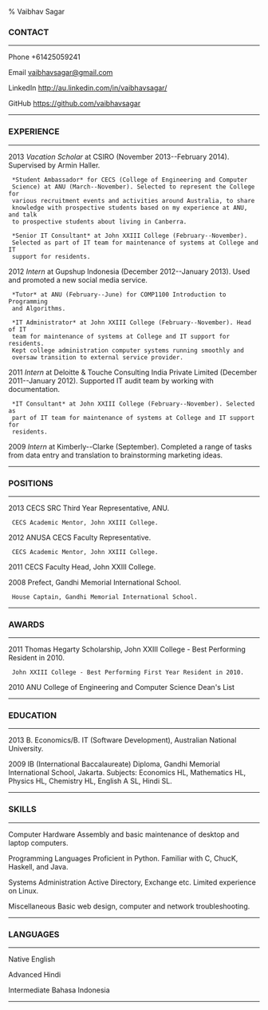 % Vaibhav Sagar

### CONTACT ###
-------- -----------------------------------------------------------------------
Phone    +61425059241

Email    <vaibhavsagar@gmail.com>

LinkedIn <http://au.linkedin.com/in/vaibhavsagar/>

GitHub   <https://github.com/vaibhavsagar>
-------- -----------------------------------------------------------------------

### EXPERIENCE ###
---- ---------------------------------------------------------------------------
2013 *Vacation Scholar* at CSIRO (November 2013--February 2014). Supervised
     by Armin Haller.  

     *Student Ambassador* for CECS (College of Engineering and Computer 
     Science) at ANU (March--November). Selected to represent the College for 
     various recruitment events and activities around Australia, to share 
     knowledge with prospective students based on my experience at ANU, and talk
     to prospective students about living in Canberra.  
    
     *Senior IT Consultant* at John XXIII College (February--November). 
     Selected as part of IT team for maintenance of systems at College and IT 
     support for residents.  
    
    
2012 *Intern* at Gupshup Indonesia (December 2012--January 2013). Used and 
     promoted a new social media service.  
     
     *Tutor* at ANU (February--June) for COMP1100 Introduction to Programming
     and Algorithms.  
   
     *IT Administrator* at John XXIII College (February--November). Head of IT 
     team for maintenance of systems at College and IT support for residents.
     Kept college administration computer systems running smoothly and 
     oversaw transition to external service provider.  
     

2011 *Intern* at Deloitte & Touche Consulting India Private Limited 
     (December 2011--January 2012).  Supported IT audit team by working with
     documentation. 
   
     *IT Consultant* at John XXIII College (February--November). Selected as 
     part of IT team for maintenance of systems at College and IT support for 
     residents.  


2009 *Intern* at Kimberly--Clarke (September). Completed a range of tasks 
     from data entry and translation to brainstorming marketing ideas.
---- ---------------------------------------------------------------------------     


### POSITIONS ###
---- ---------------------------------------------------------------------------
2013 CECS SRC Third Year Representative, ANU.
   
     CECS Academic Mentor, John XXIII College.

2012 ANUSA CECS Faculty Representative.
   
     CECS Academic Mentor, John XXIII College.

2011 CECS Faculty Head, John XXIII College.
   
2008 Prefect, Gandhi Memorial International School.
   
     House Captain, Gandhi Memorial International School.
---- ---------------------------------------------------------------------------

### AWARDS ###
---- ---------------------------------------------------------------------------
2011 Thomas Hegarty Scholarship, John XXIII College - Best Performing Resident 
     in 2010.
   
     John XXIII College - Best Performing First Year Resident in 2010.

2010 ANU College of Engineering and Computer Science Dean's List
---- --------------------------------------------------------------------------- 


### EDUCATION ###
---- ---------------------------------------------------------------------------
2013 B. Economics/B. IT (Software Development), Australian National University. 

2009 IB (International Baccalaureate) Diploma, Gandhi Memorial International 
     School, Jakarta. Subjects: Economics HL, Mathematics HL, Physics HL, 
     Chemistry HL, English A SL, Hindi SL.
---- ---------------------------------------------------------------------------

### SKILLS ###
---------------------- ---------------------------------------------------------
Computer Hardware      Assembly and basic maintenance of desktop and laptop 
                       computers.  

Programming Languages  Proficient in Python. Familiar with C, ChucK, 
                       Haskell, and Java.  

Systems Administration Active Directory, Exchange etc. Limited experience on 
                       Linux.

Miscellaneous          Basic web design, computer and network troubleshooting.
---------------------- ---------------------------------------------------------

### LANGUAGES ###

------------ -------------------------------------------------------------------
Native       English

Advanced     Hindi

Intermediate Bahasa Indonesia
------------ -------------------------------------------------------------------
